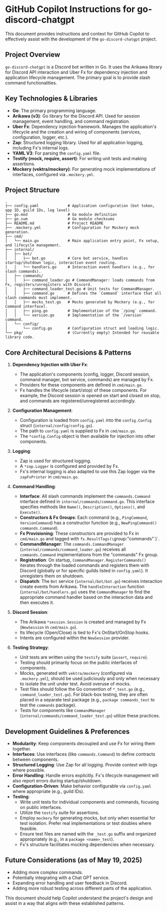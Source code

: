 # GitHub Copilot Instructions for go-discord-chatgpt

This document provides instructions and context for GitHub Copilot to effectively assist with the development of the `go-discord-chatgpt` project.

## Project Overview

`go-discord-chatgpt` is a Discord bot written in Go. It uses the Arikawa library for Discord API interaction and Uber Fx for dependency injection and application lifecycle management. The primary goal is to provide slash command functionalities.

## Key Technologies & Libraries

*   **Go**: The primary programming language.
*   **Arikawa (v3)**: Go library for the Discord API. Used for session management, event handling, and command registration.
*   **Uber Fx**: Dependency injection framework. Manages the application's lifecycle and the creation and wiring of components (services, configuration, logger, etc.).
*   **Zap**: Structured logging library. Used for all application logging, including Fx's internal logs.
*   **YAML V3**: For parsing the `config.yaml` file.
*   **Testify (mock, require, assert)**: For writing unit tests and making assertions.
*   **Mockery (vektra/mockery)**: For generating mock implementations of interfaces, configured via `.mockery.yml`.

## Project Structure

```
.
├── config.yaml             # Application configuration (bot token, app ID, guild IDs, log level)
├── go.mod                  # Go module definition
├── go.sum                  # Go module checksums
├── README.md               # Project README
├── .mockery.yml            # Configuration for Mockery mock generation.
├── cmd/
│   └── main.go             # Main application entry point, Fx setup, and lifecycle management.
├── internal/
│   ├── bot/
│   │   ├── bot.go          # Core bot service, handles startup/shutdown logic, interaction event routing.
│   │   └── handlers.go     # Interaction event handlers (e.g., for slash commands).
│   ├── commands/
│   │   ├── command_loader.go # CommandManager: loads commands from Fx, registers/unregisters with Discord.
│   │   ├── command_loader_test.go # Unit tests for CommandManager.
│   │   ├── command.go      # Defines the `Command` interface that all slash commands must implement.
│   │   ├── mocks_test.go   # Mocks generated by Mockery (e.g., for Command interface).
│   │   ├── ping.go         # Implementation of the `/ping` command.
│   │   └── version.go      # Implementation of the `/version` command.
│   └── config/
│       └── config.go       # Configuration struct and loading logic.
└── pkg/                    # (Currently empty) Intended for reusable library code.
```

## Core Architectural Decisions & Patterns

1.  **Dependency Injection with Uber Fx**:
    *   The application's components (config, logger, Discord session, command manager, bot service, commands) are managed by Fx.
    *   Providers for these components are defined in `cmd/main.go`.
    *   Fx handles the lifecycle (start/stop) of these components. For example, the Discord session is opened on start and closed on stop, and commands are registered/unregistered accordingly.

2.  **Configuration Management**:
    *   Configuration is loaded from `config.yaml` into the `config.Config` struct (`internal/config/config.go`).
    *   The path to `config.yaml` is supplied to Fx in `cmd/main.go`.
    *   The `*config.Config` object is then available for injection into other components.

3.  **Logging**:
    *   Zap is used for structured logging.
    *   A `*zap.Logger` is configured and provided by Fx.
    *   Fx's internal logging is also adapted to use this Zap logger via the `zapFxPrinter` in `cmd/main.go`.

4.  **Command Handling**:
    *   **Interface**: All slash commands implement the `commands.Command` interface defined in `internal/commands/command.go`. This interface specifies methods like `Name()`, `Description()`, `Options()`, and `Execute()`.
    *   **Constructors & Fx Groups**: Each command (e.g., `PingCommand`, `VersionCommand`) has a constructor function (e.g., `NewPingCommand() commands.Command`).
    *   **Fx Provisioning**: These constructors are provided to Fx in `cmd/main.go` and tagged with `fx.ResultTags(\`group:"commands"\`)`.
    *   **CommandManager**: The `commands.CommandManager` (`internal/commands/command_loader.go`) receives all `commands.Command` implementations from the "commands" Fx group.
    *   **Registration**: On startup, `CommandManager.RegisterCommands()` iterates through the loaded commands and registers them with Discord (globally or for specific guilds listed in `config.yaml`). It unregisters them on shutdown.
    *   **Dispatch**: The `Bot` service (`internal/bot/bot.go`) receives interaction create events from Arikawa. The `handleInteraction` function (`internal/bot/handlers.go`) uses the `CommandManager` to find the appropriate command handler based on the interaction data and then executes it.

5.  **Discord Session**:
    *   The Arikawa `*session.Session` is created and managed by Fx (`NewSession` in `cmd/main.go`).
    *   Its lifecycle (Open/Close) is tied to Fx's OnStart/OnStop hooks.
    *   Intents are configured within the `NewSession` provider.

6.  **Testing Strategy**:
    *   Unit tests are written using the `testify` suite (`assert`, `require`).
    *   Testing should primarily focus on the public interfaces of components.
    *   Mocks, generated with `vektra/mockery` (configured via `.mockery.yml`), should be used judiciously and only when necessary to isolate the unit under test. Avoid overuse of mocks.
    *   Test files should follow the Go convention of `*_test.go` (e.g., `command_loader_test.go`). For black-box testing, they are often placed in a separate test package (e.g., `package commands_test` to test the `commands` package).
    *   Tests for components like `CommandManager` (`internal/commands/command_loader_test.go`) utilize these practices.

## Development Guidelines & Preferences

*   **Modularity**: Keep components decoupled and use Fx for wiring them together.
*   **Interfaces**: Use interfaces (like `commands.Command`) to define contracts between components.
*   **Structured Logging**: Use Zap for all logging. Provide context with logs where possible.
*   **Error Handling**: Handle errors explicitly. Fx's lifecycle management will also report errors during startup/shutdown.
*   **Configuration-Driven**: Make behavior configurable via `config.yaml` where appropriate (e.g., guild IDs).
*   **Testing**:
    *   Write unit tests for individual components and commands, focusing on public interfaces.
    *   Utilize the `testify` suite for assertions.
    *   Employ `mockery` for generating mocks, but only when essential for test isolation. Prefer real implementations or test doubles where feasible.
    *   Ensure test files are named with the `_test.go` suffix and organized appropriately (e.g., in a `package <name>_test`).
    *   Fx's structure facilitates mocking dependencies when necessary.

## Future Considerations (as of May 19, 2025)

*   Adding more complex commands.
*   Potentially integrating with a Chat GPT service.
*   Expanding error handling and user feedback in Discord.
*   Adding more robust testing across different parts of the application.

This document should help Copilot understand the project's design and assist in a way that aligns with these established patterns.

